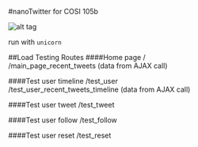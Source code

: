#nanoTwitter for COSI 105b

![alt tag](https://codeship.com/projects/8b659ae0-b16e-0132-f0d1-32bd639983ea/status?branch=master)

run with `unicorn`


##Load Testing Routes
####Home page
/  
/main_page_recent_tweets (data from AJAX call)

####Test user timeline
/test_user  
/test_user_recent_tweets_timeline (data from AJAX call)

####Test user tweet
/test_tweet

####Test user follow
/test_follow

####Test user reset
/test_reset

